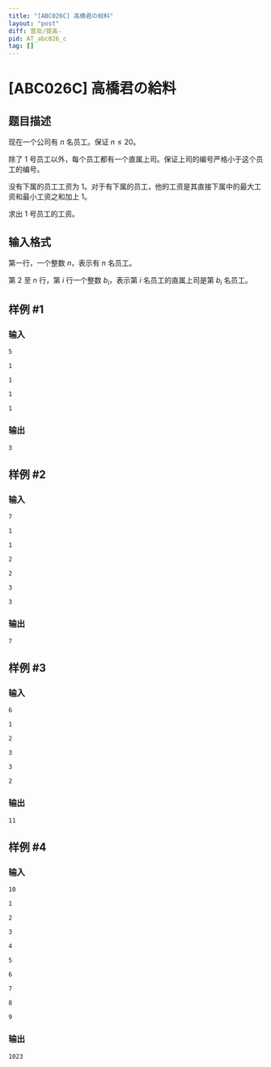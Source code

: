 ```yaml
---
title: "[ABC026C] 高橋君の給料"
layout: "post"
diff: 普及/提高-
pid: AT_abc026_c
tag: []
---
```


# [ABC026C] 高橋君の給料

## 题目描述

现在一个公司有 $n$ 名员工。保证 $n\le20$。

除了 $1$ 号员工以外，每个员工都有一个直属上司。保证上司的编号严格小于这个员工的编号。

没有下属的员工工资为 $1$。对于有下属的员工，他的工资是其直接下属中的最大工资和最小工资之和加上 $1$。

求出 $1$ 号员工的工资。

## 输入格式

第一行，一个整数 $n$，表示有 $n$ 名员工。

第 $2$ 至 $n$ 行，第 $i$ 行一个整数 $b_i$，表示第 $i$ 名员工的直属上司是第 $b_i$ 名员工。

## 样例 #1

### 输入

```
5
1
1
1
1
```

### 输出

```
3
```

## 样例 #2

### 输入

```
7
1
1
2
2
3
3
```

### 输出

```
7
```

## 样例 #3

### 输入

```
6
1
2
3
3
2
```

### 输出

```
11
```

## 样例 #4

### 输入

```
10
1
2
3
4
5
6
7
8
9
```

### 输出

```
1023
```

